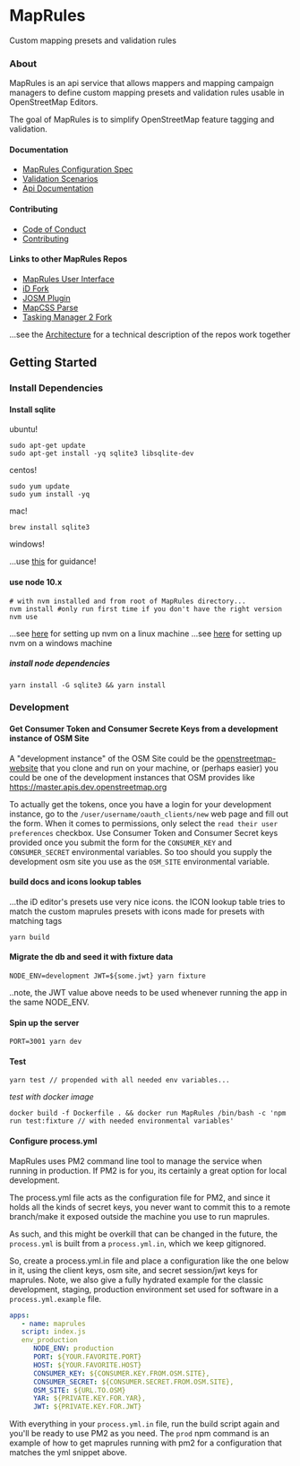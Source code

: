 # MapRules
Custom mapping presets and validation rules

<!-- ![](./assets/logo.png =250x) -->


### About

MapRules is an api service that allows mappers and mapping campaign managers to define custom mapping presets and validation rules usable in OpenStreetMap Editors.

The goal of MapRules is to simplify OpenStreetMap feature tagging and validation.

#### Documentation

- [MapRules Configuration Spec](https://github.com/radiant-maxar/maprules/blob/master/maprules.spec.md)
- [Validation Scenarios](https://github.com/radiant-maxar/maprules/blob/master/maprules.validation.scenarios.md)
- [Api Documentation](https://github.com/radiant-maxar/maprules/blob/master/maprules.apidocs.md)

#### Contributing
- [Code of Conduct](https://github.com/radiant-maxar/maprules/blob/master/CODE_OF_CONDUCT.md)
- [Contributing](https://github.com/radiant-maxar/maprules/blob/master/CONTRIBUTING.md)

#### Links to other MapRules Repos

- [MapRules User Interface](https://github.com/radiant-maxar/maprules-ui)
- [iD Fork](https://github.com/radiant-maxar/iD/tree/remote-presets)
- [JOSM Plugin](https://github.com/radiant-maxar/maprules-josm)
- [MapCSS Parse](https://github.com/radiant-maxar/mapcss-parse)
- [Tasking Manager 2 Fork](https://github.com/radiant-maxar/osm-tasking-manager2/tree/maprules-dev)


...see the [Architecture](https://github.com/radiant-maxar/maprules/blob/develop/ARCHITECTURE.md) for a technical description of the repos work together

## Getting Started

### Install Dependencies

#### Install sqlite

ubuntu!
```
sudo apt-get update
sudo apt-get install -yq sqlite3 libsqlite-dev
```

centos!
```
sudo yum update
sudo yum install -yq
```

mac!
```
brew install sqlite3
```

windows!

...use [this](https://mislav.net/rails/install-sqlite3/) for guidance!

#### use node 10.x

```
# with nvm installed and from root of MapRules directory...
nvm install #only run first time if you don't have the right version
nvm use
```

...see [here](https://github.com/creationix/nvm#installation) for setting up nvm on a linux machine
...see [here](https://github.com/coreybutler/nvm-windows#installation--upgrades) for setting up nvm on a windows machine

##### install node dependencies
```
yarn install -G sqlite3 && yarn install
```

### Development

#### Get Consumer Token and Consumer Secrete Keys from a development instance of OSM Site

A "development instance" of the OSM Site could be the [openstreetmap-website](https://github.com/openstreetmap/openstreetmap-website) that you clone and run on your machine, or (perhaps easier) you could be one of the development instances that OSM provides like https://master.apis.dev.openstreetmap.org


To actually get the tokens, once you have a login for your development instance, go to the `/user/username/oauth_clients/new` web page and fill out the form. When it comes to permissions, only select the `read their user preferences` checkbox. Use Consumer Token and Consumer Secret keys provided once you submit the form for the `CONSUMER_KEY` and `CONSUMER_SECRET` environmental variables. So too should you supply the development osm site you use as the `OSM_SITE` environmental variable.

#### build docs and icons lookup tables

...the iD editor's presets use very nice icons. the ICON lookup table tries to match the custom maprules presets with icons made for presets with matching tags

```
yarn build
```

#### Migrate the db and seed it with fixture data


```
NODE_ENV=development JWT=${some.jwt} yarn fixture
```

..note, the JWT value above needs to be used whenever running the app in the same NODE_ENV.

#### Spin up the server

```
PORT=3001 yarn dev
```

#### Test

```
yarn test // propended with all needed env variables...
```

*test with docker image*

```
docker build -f Dockerfile . && docker run MapRules /bin/bash -c 'npm run test:fixture // with needed environmental variables'
```

#### Configure process.yml

MapRules uses PM2 command line tool to manage the service when running in production.
If PM2 is for you, its certainly a great option for local development.

The process.yml file acts as the configuration file for PM2, and since it holds all the kinds of secret keys, you never want to commit this to a remote branch/make it exposed outside the machine you use to run maprules.

As such, and this might be overkill that can be changed in the future, the `process.yml` is built from a `process.yml.in`, which we keep gitignored.

So, create a process.yml.in file and place a configuration like the one below in it, using the client keys, osm site, and secret session/jwt keys for maprules. Note, we also give a fully hydrated example for the classic development, staging, production environment set used for software in a `process.yml.example` file.

```yml
apps:
   - name: maprules
   script: index.js
   env_production
      NODE_ENV: production
      PORT: ${YOUR.FAVORITE.PORT}
      HOST: ${YOUR.FAVORITE.HOST}
      CONSUMER_KEY: ${CONSUMER.KEY.FROM.OSM.SITE},
      CONSUMER_SECRET: ${CONSUMER.SECRET.FROM.OSM.SITE},
      OSM_SITE: ${URL.TO.OSM}
      YAR: ${PRIVATE.KEY.FOR.YAR},
      JWT: ${PRIVATE.KEY.FOR.JWT}
```

With everything in your `process.yml.in` file, run the build script again and you'll be ready to use PM2 as you need. The `prod` npm command is an example of how to get maprules running with pm2 for a configuration that matches the yml snippet above.

